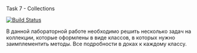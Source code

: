 Task 7 - Collections

[![Build Status](https://travis-ci.com/itmo-java-basics-2020/task7-collections-BigBey.svg?branch=master)](https://travis-ci.com/itmo-java-basics-2020/task7-collections-BigBey)

В данной лабораторной работе необходимо решить несколько задач на коллекции, которые оформлены в виде классов, в которых нужно заимплементить методы. Все подробности в доках к каждому классу.